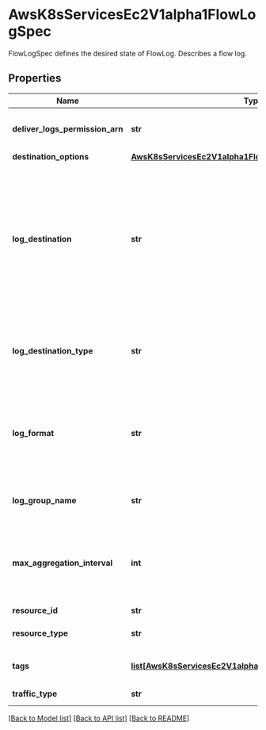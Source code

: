 # AwsK8sServicesEc2V1alpha1FlowLogSpec

FlowLogSpec defines the desired state of FlowLog.   Describes a flow log.
## Properties
Name | Type | Description | Notes
------------ | ------------- | ------------- | -------------
**deliver_logs_permission_arn** | **str** | The ARN for the IAM role that permits Amazon EC2 to publish flow logs to a CloudWatch Logs log group in your account.   If you specify LogDestinationType as s3, do not specify DeliverLogsPermissionArn or LogGroupName. | [optional] 
**destination_options** | [**AwsK8sServicesEc2V1alpha1FlowLogSpecDestinationOptions**](AwsK8sServicesEc2V1alpha1FlowLogSpecDestinationOptions.md) |  | [optional] 
**log_destination** | **str** | The destination to which the flow log data is to be published. Flow log data can be published to a CloudWatch Logs log group or an Amazon S3 bucket. The value specified for this parameter depends on the value specified for LogDestinationType.   If LogDestinationType is not specified or cloud-watch-logs, specify the Amazon Resource Name (ARN) of the CloudWatch Logs log group. For example, to publish to a log group called my-logs, specify arn:aws:logs:us-east-1:123456789012:log-group:my-logs. Alternatively, use LogGroupName instead.   If LogDestinationType is s3, specify the ARN of the Amazon S3 bucket. You can also specify a subfolder in the bucket. To specify a subfolder in the bucket, use the following ARN format: bucket_ARN/subfolder_name/. For example, to specify a subfolder named my-logs in a bucket named my-bucket, use the following ARN: arn:aws:s3:::my-bucket/my-logs/. You cannot use AWSLogs as a subfolder name. This is a reserved term. | [optional] 
**log_destination_type** | **str** | The type of destination to which the flow log data is to be published. Flow log data can be published to CloudWatch Logs or Amazon S3. To publish flow log data to CloudWatch Logs, specify cloud-watch-logs. To publish flow log data to Amazon S3, specify s3.   If you specify LogDestinationType as s3, do not specify DeliverLogsPermissionArn or LogGroupName.   Default: cloud-watch-logs | [optional] 
**log_format** | **str** | The fields to include in the flow log record, in the order in which they should appear. For a list of available fields, see Flow log records (https://docs.aws.amazon.com/vpc/latest/userguide/flow-logs.html#flow-log-records). If you omit this parameter, the flow log is created using the default format. If you specify this parameter, you must specify at least one field.   Specify the fields using the ${field-id} format, separated by spaces. For the CLI, surround this parameter value with single quotes on Linux or double quotes on Windows. | [optional] 
**log_group_name** | **str** | The name of a new or existing CloudWatch Logs log group where Amazon EC2 publishes your flow logs.   If you specify LogDestinationType as s3, do not specify DeliverLogsPermissionArn or LogGroupName. | [optional] 
**max_aggregation_interval** | **int** | The maximum interval of time during which a flow of packets is captured and aggregated into a flow log record. You can specify 60 seconds (1 minute) or 600 seconds (10 minutes).   When a network interface is attached to a Nitro-based instance (https://docs.aws.amazon.com/AWSEC2/latest/UserGuide/instance-types.html#ec2-nitro-instances), the aggregation interval is always 60 seconds or less, regardless of the value that you specify.   Default: 600 | [optional] 
**resource_id** | **str** |  | 
**resource_type** | **str** | The type of resource for which to create the flow log. For example, if you specified a VPC ID for the ResourceId property, specify VPC for this property. | 
**tags** | [**list[AwsK8sServicesEc2V1alpha1DHCPOptionsSpecTags]**](AwsK8sServicesEc2V1alpha1DHCPOptionsSpecTags.md) | The tags. The value parameter is required, but if you don&#39;t want the tag to have a value, specify the parameter with no value, and we set the value to an empty string. | [optional] 
**traffic_type** | **str** | The type of traffic to log. You can log traffic that the resource accepts or rejects, or all traffic. | [optional] 

[[Back to Model list]](../README.md#documentation-for-models) [[Back to API list]](../README.md#documentation-for-api-endpoints) [[Back to README]](../README.md)


